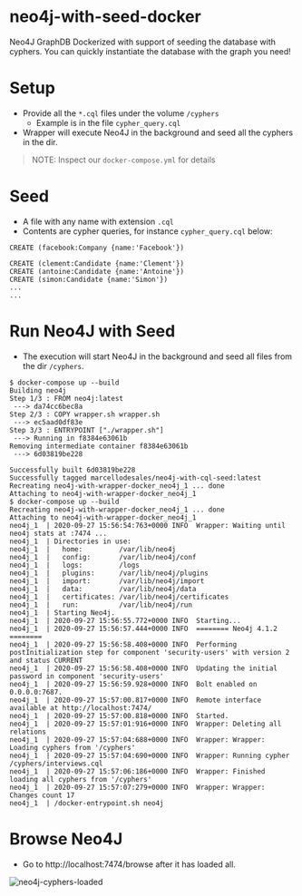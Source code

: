 # neo4j-with-seed-docker

Neo4J GraphDB Dockerized with support of seeding the database with cyphers. You can quickly instantiate the database with the graph
you need!

# Setup

* Provide all the `*.cql` files under the volume `/cyphers`
  * Example is in the file `cypher_query.cql`
* Wrapper will execute Neo4J in the background and seed all the cyphers in the dir.

> NOTE: Inspect our `docker-compose.yml` for details

# Seed

* A file with any name with extension `.cql`
* Contents are cypher queries, for instance `cypher_query.cql` below:

```cql
CREATE (facebook:Company {name:'Facebook'})

CREATE (clement:Candidate {name:'Clement'})
CREATE (antoine:Candidate {name:'Antoine'})
CREATE (simon:Candidate {name:'Simon'})
...
...
```

# Run Neo4J with Seed

* The execution will start Neo4J in the background and seed all files from the dir `/cyphers`.

```
$ docker-compose up --build
Building neo4j
Step 1/3 : FROM neo4j:latest
 ---> da74cc6bec8a
Step 2/3 : COPY wrapper.sh wrapper.sh
 ---> ec5aad0df83e
Step 3/3 : ENTRYPOINT ["./wrapper.sh"]
 ---> Running in f8384e63061b
Removing intermediate container f8384e63061b
 ---> 6d03819be228

Successfully built 6d03819be228
Successfully tagged marcellodesales/neo4j-with-cql-seed:latest
Recreating neo4j-with-wrapper-docker_neo4j_1 ... done
Attaching to neo4j-with-wrapper-docker_neo4j_1
$ docker-compose up --build
Recreating neo4j-with-wrapper-docker_neo4j_1 ... done
Attaching to neo4j-with-wrapper-docker_neo4j_1
neo4j_1  | 2020-09-27 15:56:54:763+0000 INFO  Wrapper: Waiting until neo4j stats at :7474 ...
neo4j_1  | Directories in use:
neo4j_1  |   home:         /var/lib/neo4j
neo4j_1  |   config:       /var/lib/neo4j/conf
neo4j_1  |   logs:         /logs
neo4j_1  |   plugins:      /var/lib/neo4j/plugins
neo4j_1  |   import:       /var/lib/neo4j/import
neo4j_1  |   data:         /var/lib/neo4j/data
neo4j_1  |   certificates: /var/lib/neo4j/certificates
neo4j_1  |   run:          /var/lib/neo4j/run
neo4j_1  | Starting Neo4j.
neo4j_1  | 2020-09-27 15:56:55.772+0000 INFO  Starting...
neo4j_1  | 2020-09-27 15:56:57.444+0000 INFO  ======== Neo4j 4.1.2 ========
neo4j_1  | 2020-09-27 15:56:58.408+0000 INFO  Performing postInitialization step for component 'security-users' with version 2 and status CURRENT
neo4j_1  | 2020-09-27 15:56:58.408+0000 INFO  Updating the initial password in component 'security-users'
neo4j_1  | 2020-09-27 15:56:59.928+0000 INFO  Bolt enabled on 0.0.0.0:7687.
neo4j_1  | 2020-09-27 15:57:00.817+0000 INFO  Remote interface available at http://localhost:7474/
neo4j_1  | 2020-09-27 15:57:00.818+0000 INFO  Started.
neo4j_1  | 2020-09-27 15:57:01:916+0000 INFO  Wrapper: Deleting all relations
neo4j_1  | 2020-09-27 15:57:04:688+0000 INFO  Wrapper: Wrapper: Loading cyphers from '/cyphers'
neo4j_1  | 2020-09-27 15:57:04:690+0000 INFO  Wrapper: Running cypher /cyphers/interviews.cql
neo4j_1  | 2020-09-27 15:57:06:186+0000 INFO  Wrapper: Finished loading all cyphers from '/cyphers'
neo4j_1  | 2020-09-27 15:57:07:279+0000 INFO  Wrapper: Wrapper: Changes count 17
neo4j_1  | /docker-entrypoint.sh neo4j
```

# Browse Neo4J

* Go to http://localhost:7474/browse after it has loaded all.

![neo4j-cyphers-loaded](https://user-images.githubusercontent.com/131457/94336227-d6703f80-ffb7-11ea-891b-fc42c7750c28.png)
